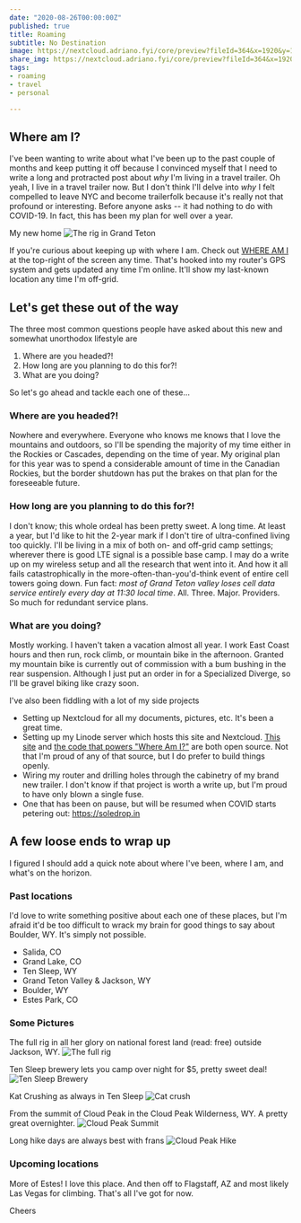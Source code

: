 ```yaml
---
date: "2020-08-26T00:00:00Z"
published: true
title: Roaming
subtitle: No Destination
image: https://nextcloud.adriano.fyi/core/preview?fileId=364&x=1920&y=1080&a=true
share_img: https://nextcloud.adriano.fyi/core/preview?fileId=364&x=1920&y=1080&a=true
tags:
- roaming
- travel
- personal

---
```


## Where am I?

I've been wanting to write about what I've been up to the past couple of months and keep putting it off because I convinced myself that I need to write a long and protracted post about _why_ I'm living in a travel trailer. Oh yeah, I live in a travel trailer now. But I don't think I'll delve into _why_ I felt compelled to leave NYC and become trailerfolk because it's really not that profound or interesting. Before anyone asks -- it had nothing to do with COVID-19. In fact, this has been my plan for well over a year.

My new home
![The rig in Grand Teton](https://nextcloud.adriano.fyi/core/preview?fileId=364&x=1920&y=1080&a=true "The rig in Grand Teton")

If you're curious about keeping up with where I am. Check out [WHERE AM I](https://adriano.fyi/whereami) at the top-right of the screen any time. That's hooked into my router's GPS system and gets updated any time I'm online. It'll show my last-known location any time I'm off-grid.

## Let's get these out of the way

The three most common questions people have asked about this new and somewhat unorthodox lifestyle are

1. Where are you headed?!
2. How long are you planning to do this for?!
3. What are you doing?

So let's go ahead and tackle each one of these...

### Where are you headed?!

Nowhere and everywhere. Everyone who knows me knows that I love the mountains and outdoors, so I'll be spending the majority of my time either in the Rockies or Cascades, depending on the time of year. My original plan for this year was to spend a considerable amount of time in the Canadian Rockies, but the border shutdown has put the brakes on that plan for the foreseeable future.

### How long are you planning to do this for?!

I don't know; this whole ordeal has been pretty sweet. A long time. At least a year, but I'd like to hit the 2-year mark if I don't tire of ultra-confined living too quickly. I'll be living in a mix of both on- and off-grid camp settings; wherever there is good LTE signal is a possible base camp. I may do a write up on my wireless setup and all the research that went into it. And how it all fails catastrophically in the more-often-than-you'd-think event of entire cell towers going down. Fun fact: _most of Grand Teton valley loses cell data service entirely every day at 11:30 local time_. All. Three. Major. Providers. So much for redundant service plans.

### What are you doing?

Mostly working. I haven't taken a vacation almost all year. I work East Coast hours and then run, rock climb, or mountain bike in the afternoon. Granted my mountain bike is currently out of commission with a bum bushing in the rear suspension. Although I just put an order in for a Specialized Diverge, so I'll be gravel biking like crazy soon.

I've also been fiddling with a lot of my side projects
* Setting up Nextcloud for all my documents, pictures, etc. It's been a great time.
* Setting up my Linode server which hosts this site and Nextcloud. [This site](https://github.com/acaloiaro/adriano.fyi) and [the code that powers "Where Am I?"](https://github.com/acaloiaro/roam-location) are both open source. Not that I'm proud of any of that source, but I do prefer to build things openly.
* Wiring my router and drilling holes through the cabinetry of my brand new trailer. I don't know if that project is worth a write up, but I'm proud to have only blown a single fuse.
* One that has been on pause, but will be resumed when COVID starts petering out: https://soledrop.in

## A few loose ends to wrap up

I figured I should add a quick note about where I've been, where I am, and what's on the horizon.

### Past locations

I'd love to write something positive about each one of these places, but I'm afraid it'd be too difficult to wrack my brain for good things to say about Boulder, WY. It's simply not possible.

* Salida, CO
* Grand Lake, CO
* Ten Sleep, WY
* Grand Teton Valley & Jackson, WY
* Boulder, WY
* Estes Park, CO

### Some Pictures

The full rig in all her glory on national forest land (read: free) outside Jackson, WY.
![The full rig](https://nextcloud.adriano.fyi/core/preview?fileId=351&x=1920&y=1080&a=true "The Full Rig")

Ten Sleep brewery lets you camp over night for $5, pretty sweet deal!
![Ten Sleep Brewery](https://nextcloud.adriano.fyi/core/preview?fileId=366&x=1920&y=1080&a=true "Ten Sleep Brewery")

Kat Crushing as always in Ten Sleep
![Cat crush](https://nextcloud.adriano.fyi/core/preview?fileId=412&x=1920&y=1080&a=true "cat crush")

From the summit of Cloud Peak in the Cloud Peak Wilderness, WY. A pretty great overnighter.
![Cloud Peak Summit](https://nextcloud.adriano.fyi/core/preview?fileId=471&x=1920&y=1080&a=true "Cloud peak summit")

Long hike days are always best with frans
![Cloud Peak Hike](https://nextcloud.adriano.fyi/core/preview?fileId=587&x=1920&y=1080&a=true "cloud peak hike")

### Upcoming locations

More of Estes! I love this place. And then off to Flagstaff, AZ and most likely Las Vegas for climbing. That's all I've got for now.

Cheers


